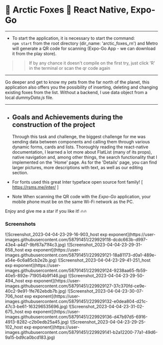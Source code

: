 # 🦊 Arctic Foxes 🦊 React Native, Expo-Go

<hr/>

- To start the application, it is necessary to start the command: <br/>
`npm start` from the root directory (dir_name: 'arctic_foxes_rn') and Metro will generate a QR code for scanning (Expo-Go App - we can download it from the play store).
> > If by any chance it doesn't compile on the first try, just click 'R' in the terminal or scan the qr code again

<hr/>
Go deeper and get to know my pets from the far north of the planet, this application also offers you the possibility of inserting, 
deleting and changing existing foxes from the list. Without a backend, I use data object from a local <i>dummyData.js</i> file. 
<br/> <hr/>

- <h2>Goals and Achievements during the construction of the project</h2>
  Through this task and challenge, the biggest challenge for me was sending data between components and calling them through various dynamic forms, cards and lists. Thoroughly reading the react-native documentation, I learned a lot more about FlatList (many of its props), native navigation and, among other things, the search functionality that I implemented on the 'Home' page. As for the 'Details' page, you can find larger pictures, more descriptions with text, as well as our editing section.

- For fonts used this great Inter typeface open source font family!
  [ https://rsms.me/inter/ ]

- Note
  When scanning the QR code with the <i>Expo-Go</i> application, your mobile phone must be on the same Wi-Fi network as the PC.
  
Enjoy and give me a star if you like it! 🔥🔥

<h3>Screenshots</h3>
<div>
![Screenshot_2023-04-04-23-29-16-903_host exp exponent](https://user-images.githubusercontent.com/58791451/229929118-dcdc663b-d997-43e4-a4d7-9bf67a71f4c3.jpg)
![Screenshot_2023-04-04-23-29-31-658_host exp exponent](https://user-images.githubusercontent.com/58791451/229929121-18a81173-d0a1-489e-a54e-6c6a85cb2e2b.jpg)
![Screenshot_2023-04-04-23-29-41-251_host exp exponent](https://user-images.githubusercontent.com/58791451/229929124-9238aa65-fb59-40e5-892e-719054b9f146.jpg)
![Screenshot_2023-04-04-23-29-50-494_host exp exponent](https://user-images.githubusercontent.com/58791451/229929127-37c370fd-ce9e-40c2-9e91-1fe762ebdb7b.jpg)
![Screenshot_2023-04-04-23-30-07-706_host exp exponent](https://user-images.githubusercontent.com/58791451/229929132-e0dea804-d21c-47c3-be61-163296535696.jpg)
![Screenshot_2023-04-04-23-31-02-675_host exp exponent](https://user-images.githubusercontent.com/58791451/229929136-d47b97d5-6916-4913-8282-c2b0edb25a45.jpg)
![Screenshot_2023-04-04-23-29-25-102_host exp exponent](https://user-images.githubusercontent.com/58791451/229929141-b2a12200-77a1-49d6-9a15-bd9ca0bcd183.jpg)
</div>
